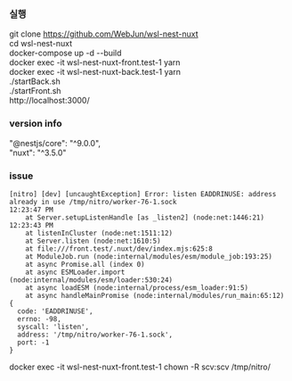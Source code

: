 ### 실행
git clone https://github.com/WebJun/wsl-nest-nuxt  
cd wsl-nest-nuxt  
docker-compose up -d --build  
docker exec -it wsl-nest-nuxt-front.test-1 yarn  
docker exec -it wsl-nest-nuxt-back.test-1 yarn  
./startBack.sh  
./startFront.sh  
http://localhost:3000/  

### version info
"@nestjs/core": "^9.0.0",  
"nuxt": "^3.5.0"  

### issue
```
[nitro] [dev] [uncaughtException] Error: listen EADDRINUSE: address already in use /tmp/nitro/worker-76-1.sock                                      12:23:47 PM
    at Server.setupListenHandle [as _listen2] (node:net:1446:21)                                                                                    12:23:43 PM
    at listenInCluster (node:net:1511:12)
    at Server.listen (node:net:1610:5)
    at file:///front.test/.nuxt/dev/index.mjs:625:8
    at ModuleJob.run (node:internal/modules/esm/module_job:193:25)
    at async Promise.all (index 0)
    at async ESMLoader.import (node:internal/modules/esm/loader:530:24)
    at async loadESM (node:internal/process/esm_loader:91:5)
    at async handleMainPromise (node:internal/modules/run_main:65:12) {
  code: 'EADDRINUSE',
  errno: -98,
  syscall: 'listen',
  address: '/tmp/nitro/worker-76-1.sock',
  port: -1
}
```
docker exec -it wsl-nest-nuxt-front.test-1 chown -R scv:scv /tmp/nitro/  

